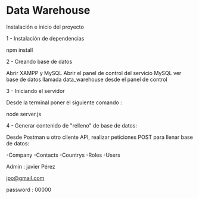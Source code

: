 # Data Warehouse


Instalación e inicio del proyecto

1 - Instalación de dependencias

npm install

2 - Creando base de datos

Abrir XAMPP y MySQL Abrir el panel de control del servicio MySQL ver base de datos llamada data_warehouse desde el panel de control

3 - Iniciando el servidor

Desde la terminal poner el siguiente comando :

node server.js

4 - Generar contenido de "relleno" de base de datos:

Desde Postman u otro cliente API, realizar peticiones POST para llenar base de datos:

-Company -Contacts -Countrys -Roles -Users

Admin : javier Pérez

jpo@gmail.com

password : 00000
